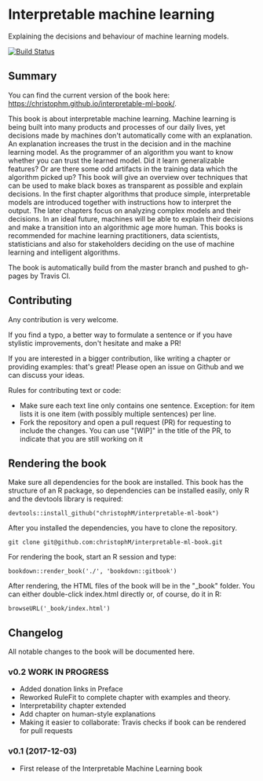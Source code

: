 # Interpretable machine learning

Explaining the decisions and behaviour of machine learning models.

[![Build Status](https://travis-ci.org/christophM/interpretable-ml-book.svg?branch=master)](https://travis-ci.org/christophM/interpretable-ml-book)

## Summary
You can find the current version of the book here: https://christophm.github.io/interpretable-ml-book/.

This book is about interpretable machine learning. Machine learning is being built into many products and processes of our daily lives, yet decisions made by machines don't automatically come with an explanation. An explanation increases the trust in the decision and in the machine learning model. As the programmer of an algorithm you want to know whether you can trust the learned model. Did it learn generalizable features? Or are there some odd artifacts in the training data which the algorithm picked up? This book will give an overview over techniques that can be used to make black boxes as transparent as possible and explain decisions. In the first chapter algorithms that produce simple, interpretable models are introduced together with instructions how to interpret the output. The later chapters focus on analyzing complex models and their decisions.
In an ideal future, machines will be able to explain their decisions and make a transition into an algorithmic age more human. This books is recommended for machine learning practitioners, data scientists, statisticians and also for stakeholders deciding on the use of machine learning and intelligent algorithms.


The book is automatically build from the master branch and pushed to gh-pages by Travis CI.

## Contributing

Any contribution is very welcome.

If you find a typo, a better way to formulate a sentence or if you have stylistic improvements, don't hesitate and make a PR!

If you are interested in a bigger contribution, like writing a chapter or providing examples: that's great! Please open an issue on Github and we can discuss your ideas.

Rules for contributing text or code:

- Make sure each text line only contains one sentence. Exception: for item lists it is one item (with possibly multiple sentences) per line.
- Fork the repository and open a pull request (PR) for requesting to include the changes. You can use "[WIP]" in the title of the PR, to indicate that you are still working on it


## Rendering the book
Make sure all dependencies for the book are installed. This book has the structure of an R package, so dependencies can be installed easily, only R and the devtools library is required:
```{r}
devtools::install_github("christophM/interpretable-ml-book")
```

After you installed the dependencies, you have to clone the repository.
```{shell}
git clone git@github.com:christophM/interpretable-ml-book.git
```

For rendering the book, start an R session and type:
```{r}
bookdown::render_book('./', 'bookdown::gitbook')
```

After rendering, the HTML files of the  book will be in the "_book" folder. You can either double-click index.html directly or, of course, do it in R:
```{r}
browseURL('_book/index.html')
 ```



## Changelog
All notable changes to the book will be documented here.

### v0.2 WORK IN PROGRESS
- Added donation links in Preface
- Reworked RuleFit to complete chapter with examples and theory.
- Interpretability chapter extended
- Add chapter on human-style explanations
- Making it easier to collaborate: Travis checks if book can be rendered for pull requests

### v0.1 (2017-12-03)
- First release of the Interpretable Machine Learning book
